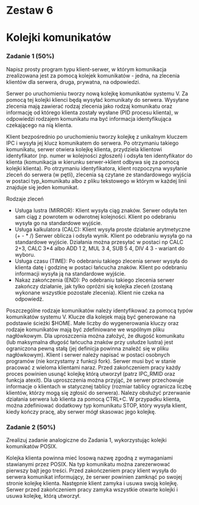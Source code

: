 # Zestaw 6

# Kolejki komunikatów

### Zadanie 1 (50%)

Napisz prosty program typu klient-serwer, w którym komunikacja zrealizowana jest za pomocą kolejek komunikatów - jedna, na zlecenia klientów dla serwera, druga, prywatna, na odpowiedzi.

Serwer po uruchomieniu tworzy nową kolejkę komunikatów systemu V. Za pomocą tej kolejki klienci będą wysyłać komunikaty do serwera. Wysyłane zlecenia mają zawierać rodzaj zlecenia jako rodzaj komunikatu oraz informację od którego klienta zostały wysłane (PID procesu klienta), w odpowiedzi rodzajem komunikatu ma być informacja identyfikująca czekającego na nią klienta.

Klient bezpośrednio po uruchomieniu tworzy kolejkę z unikalnym kluczem IPC  i wysyła jej klucz komunikatem do serwera. Po otrzymaniu takiego komunikatu, serwer otwiera kolejkę klienta, przydziela klientowi identyfikator (np. numer w kolejności zgłoszeń) i odsyła ten identyfikator do klienta (komunikacja w kierunku serwer->klient odbywa się za pomocą kolejki klienta). Po otrzymaniu identyfikatora, klient rozpoczyna wysyłanie zleceń do serwera (w pętli), zlecenia są czytane ze standardowego wyjścia w postaci typ_komunikatu albo z pliku tekstowego w którym w każdej linii znajduje się jeden komunikat.


Rodzaje zleceń
- Usługa lustra (MIRROR):
Klient wysyła ciąg znaków. Serwer odsyła ten sam ciąg z powrotem w odwrotnej kolejności. Klient po odebraniu wysyła go na standardowe wyjście.
- Usługa kalkulatora (CALC):
Klient wysyła proste działanie arytmetyczne (+ - * /) Serwer oblicza i odsyła wynik. Klient po odebraniu wysyła go na standardowe wyjście. Działania można przesyłać w postaci np CALC 2+3, CALC 3*4 albo ADD 1 2, MUL 3 4, SUB 5 4, DIV 4 3 - wariant do wyboru.
- Usługa czasu (TIME):
Po odebraniu takiego zlecenia serwer wysyła do klienta datę i godzinę w postaci łańcucha znaków. Klient po odebraniu informacji wysyła ją na standardowe wyjście.
- Nakaz zakończenia (END):
Po odebraniu takiego zlecenia serwer zakończy działanie, jak tylko opróżni się kolejka zleceń (zostaną wykonane wszystkie pozostałe zlecenia).
Klient nie czeka na odpowiedź.

Poszczególne rodzaje komunikatów należy identyfikować za pomocą typów komunikatów systemu V. Klucze dla kolejek mają być generowane na podstawie ścieżki $HOME. Małe liczby do wygenerowania kluczy oraz rodzaje komunikatów mają być zdefiniowane we wspólnym pliku nagłówkowym. Dla uproszczenia można założyć, że długość komunikatu (lub maksymalna długość łańcucha znaków przy usłudze lustra) jest ograniczona pewną stałą (jej definicja powinna znaleźć się w pliku nagłówkowym).
Klient i serwer należy napisać w postaci osobnych programów (nie korzystamy z funkcji fork). Serwer musi być w stanie pracować z wieloma klientami naraz. Przed zakończeniem pracy każdy proces powinien usunąć kolejkę którą utworzył (patrz IPC_RMID oraz funkcja atexit). Dla uproszczenia można przyjąć, że serwer przechowuje informacje o klientach w statycznej tablicy (rozmiar tablicy ogranicza liczbę klientów, którzy mogą się zgłosić do serwera).
Nalezy obsłużyć przerwanie działania serwera lub klienta za pomocą CTRL+C. W przypadku klienta, można zdefiniować dodatkowy typ komunikatu STOP, który wysyła klient, kiedy kończy pracę, aby serwer mógł skasowac jego kolejkę.

### Zadanie 2 (50%)

Zrealizuj zadanie analogiczne do Zadania 1, wykorzystując kolejki komunikatów POSIX.

Kolejka klienta powinna mieć losową nazwę zgodną z wymaganiami stawianymi przez POSIX. Na typ komunikatu można zarezerwować pierwszy bajt jego treści. Przed zakończeniem pracy klient wysyła do serwera komunikat informujący, że serwer powinien zamknąć po swojej stronie kolejkę klienta. Następnie klient zamyka i usuwa swoją kolejkę. Serwer przed zakończeniem pracy zamyka wszystkie otwarte kolejki i usuwa kolejkę, którą utworzył.
